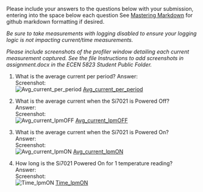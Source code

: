 Please include your answers to the questions below with your submission, entering into the space below each question
See [Mastering Markdown](https://guides.github.com/features/mastering-markdown/) for github markdown formatting if desired.

*Be sure to take measurements with logging disabled to ensure your logging logic is not impacting current/time measurements.*

*Please include screenshots of the profiler window detailing each current measurement captured.  See the file Instructions to add screenshots in assignment.docx in the ECEN 5823 Student Public Folder.* 

1. What is the average current per period?
   Answer:
   <br>Screenshot:  
   ![Avg_current_per_period] [Avg_current_per_period] 
   
2. What is the average current when the Si7021 is Powered Off?  
   Answer:
   <br>Screenshot:  
   ![Avg_current_lpmOFF] [Avg_current_lpmOFF]
   
3. What is the average current when the Si7021 is Powered On?  
   Answer:
   <br>Screenshot:  
   ![Avg_current_lpmON] [Avg_current_lpmON]
   
4. How long is the Si7021 Powered On for 1 temperature reading?  
   Answer:
   <br>Screenshot:  
   ![Time_lpmON] [Time_lpmON]
   
   [Avg_current_per_period]: https://github.com/CU-ECEN-5823/ecen5823-assignment3-shni9045/blob/master/questions/screenshots/Assignment_3/Avg_Current_Full_Period.png
   [Avg_current_lpmOFF]: https://github.com/CU-ECEN-5823/ecen5823-assignment3-shni9045/blob/master/questions/screenshots/Assignment_3/Avg_Current_Off_Period.png
   [Avg_current_lpmON]: https://github.com/CU-ECEN-5823/ecen5823-assignment3-shni9045/blob/master/questions/screenshots/Assignment_3/Avg_Current_On_Period.png
   [Time_lpmON]: https://github.com/CU-ECEN-5823/ecen5823-assignment3-shni9045/blob/master/questions/screenshots/Assignment_3/ON_Period.png

